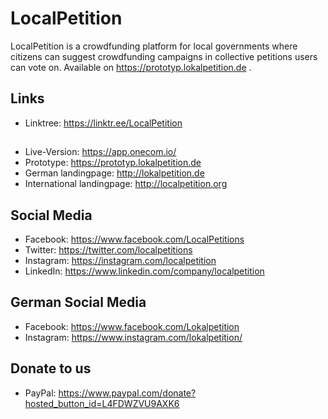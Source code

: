 
# LocalPetition
LocalPetition is a crowdfunding platform for local governments where citizens can suggest crowdfunding campaigns in collective petitions users can vote on. 
Available on https://prototyp.lokalpetition.de .

## Links
- Linktree:         https://linktr.ee/LocalPetition

##

- Live-Version:     https://app.onecom.io/
- Prototype:        https://prototyp.lokalpetition.de
- German landingpage:      http://lokalpetition.de
- International landingpage:    http://localpetition.org

## Social Media
- Facebook: https://www.facebook.com/LocalPetitions
- Twitter: https://twitter.com/localpetitions
- Instagram: https://instagram.com/localpetition
- LinkedIn: https://www.linkedin.com/company/localpetition

## German Social Media
- Facebook: https://www.facebook.com/Lokalpetition
- Instagram: https://www.instagram.com/lokalpetition/

## Donate to us
- PayPal: https://www.paypal.com/donate?hosted_button_id=L4FDWZVU9AXK6




